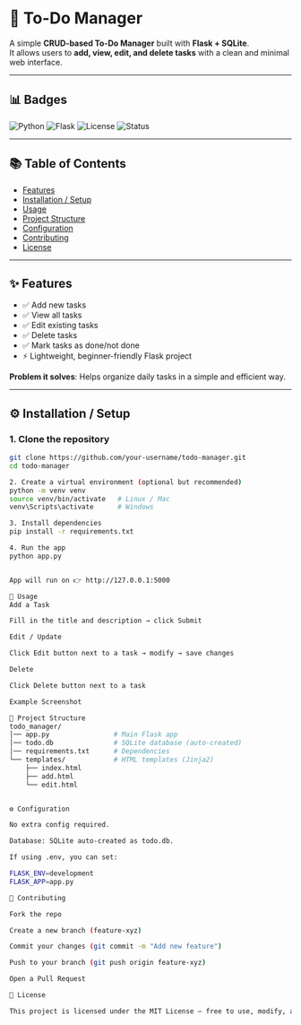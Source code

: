 # 📝 To-Do Manager

A simple **CRUD-based To-Do Manager** built with **Flask + SQLite**.  
It allows users to **add, view, edit, and delete tasks** with a clean and minimal web interface.

---

## 📊 Badges
![Python](https://img.shields.io/badge/python-3.12-blue)
![Flask](https://img.shields.io/badge/flask-2.x-green)
![License](https://img.shields.io/badge/license-MIT-orange)
![Status](https://img.shields.io/badge/status-active-success)

---

## 📚 Table of Contents
- [Features](#-features)
- [Installation / Setup](#-installation--setup)
- [Usage](#-usage)
- [Project Structure](#-project-structure)
- [Configuration](#-configuration)
- [Contributing](#-contributing)
- [License](#-license)

---

## ✨ Features
- ✅ Add new tasks  
- ✅ View all tasks  
- ✅ Edit existing tasks  
- ✅ Delete tasks  
- ✅ Mark tasks as done/not done  
- ⚡ Lightweight, beginner-friendly Flask project  

**Problem it solves**: Helps organize daily tasks in a simple and efficient way.

---

## ⚙️ Installation / Setup

### 1. Clone the repository
```bash
git clone https://github.com/your-username/todo-manager.git
cd todo-manager

2. Create a virtual environment (optional but recommended)
python -m venv venv
source venv/bin/activate   # Linux / Mac
venv\Scripts\activate      # Windows

3. Install dependencies
pip install -r requirements.txt

4. Run the app
python app.py


App will run on 👉 http://127.0.0.1:5000

🚀 Usage
Add a Task

Fill in the title and description → click Submit

Edit / Update

Click Edit button next to a task → modify → save changes

Delete

Click Delete button next to a task

Example Screenshot

📂 Project Structure
todo_manager/
│── app.py                # Main Flask app
│── todo.db               # SQLite database (auto-created)
│── requirements.txt      # Dependencies
└── templates/            # HTML templates (Jinja2)
    ├── index.html
    ├── add.html
    └── edit.html


⚙️ Configuration

No extra config required.

Database: SQLite auto-created as todo.db.

If using .env, you can set:

FLASK_ENV=development
FLASK_APP=app.py

🤝 Contributing

Fork the repo

Create a new branch (feature-xyz)

Commit your changes (git commit -m "Add new feature")

Push to your branch (git push origin feature-xyz)

Open a Pull Request

📜 License

This project is licensed under the MIT License – free to use, modify, and distribute.



